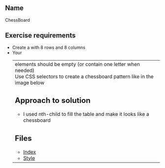## Name
ChessBoard

## Exercise requirements
* Create a <table> with 8 rows and 8 columns
* Your <td> elements should be empty (or contain one letter when needed)
* Use CSS selectors to create a chessboard pattern like in the image below
## Approach to solution
* I used nth-child to fill the table and make it looks like a chessboard
## Files
* [Index](index.html) 
* [Style](style/style.css) 